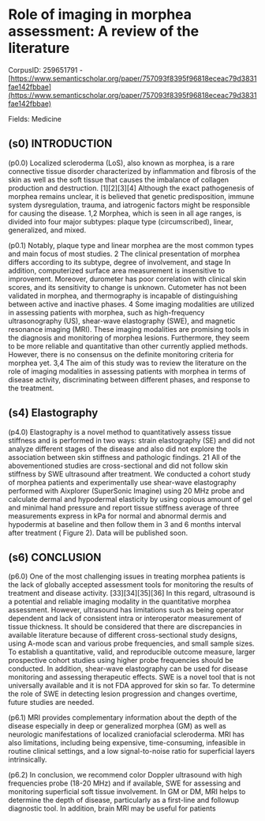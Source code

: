 # Role of imaging in morphea assessment: A review of the literature

CorpusID: 259651791 - [https://www.semanticscholar.org/paper/757093f8395f96818eceac79d3831fae142fbbae](https://www.semanticscholar.org/paper/757093f8395f96818eceac79d3831fae142fbbae)

Fields: Medicine

## (s0) INTRODUCTION
(p0.0) Localized scleroderma (LoS), also known as morphea, is a rare connective tissue disorder characterized by inflammation and fibrosis of the skin as well as the soft tissue that causes the imbalance of collagen production and destruction. [1][2][3][4] Although the exact pathogenesis of morphea remains unclear, it is believed that genetic predisposition, immune system dysregulation, trauma, and iatrogenic factors might be responsible for causing the disease. 1,2 Morphea, which is seen in all age ranges, is divided into four major subtypes: plaque type (circumscribed), linear, generalized, and mixed.

(p0.1) Notably, plaque type and linear morphea are the most common types and main focus of most studies. 2 The clinical presentation of morphea differs according to its subtype, degree of involvement, and stage In addition, computerized surface area measurement is insensitive to improvement. Moreover, durometer has poor correlation with clinical skin scores, and its sensitivity to change is unknown. Cutometer has not been validated in morphea, and thermography is incapable of distinguishing between active and inactive phases. 4 Some imaging modalities are utilized in assessing patients with morphea, such as high-frequency ultrasonography (US), shear-wave elastography (SWE), and magnetic resonance imaging (MRI). These imaging modalities are promising tools in the diagnosis and monitoring of morphea lesions. Furthermore, they seem to be more reliable and quantitative than other currently applied methods. However, there is no consensus on the definite monitoring criteria for morphea yet. 3,4 The aim of this study was to review the literature on the role of imaging modalities in assessing patients with morphea in terms of disease activity, discriminating between different phases, and response to the treatment.
## (s4) Elastography
(p4.0) Elastography is a novel method to quantitatively assess tissue stiffness and is performed in two ways: strain elastography (SE) and did not analyze different stages of the disease and also did not explore the association between skin stiffness and pathologic findings. 21 All of the abovementioned studies are cross-sectional and did not follow skin stiffness by SWE ultrasound after treatment. We conducted a cohort study of morphea patients and experimentally use shear-wave elastography performed with Aixplorer (SuperSonic Imagine) using 20 MHz probe and calculate dermal and hypodermal elasticity by using copious amount of gel and minimal hand pressure and report tissue stiffness average of three measurements express in kPa for normal and abnormal dermis and hypodermis at baseline and then follow them in 3 and 6 months interval after treatment ( Figure 2). Data will be published soon.
## (s6) CONCLUSION
(p6.0) One of the most challenging issues in treating morphea patients is the lack of globally accepted assessment tools for monitoring the results of treatment and disease activity. [33][34][35][36] In this regard, ultrasound is a potential and reliable imaging modality in the quantitative morphea assessment. However, ultrasound has limitations such as being operator dependent and lack of consistent intra or interoperator measurement of tissue thickness. It should be considered that there are discrepancies in available literature because of different cross-sectional study designs, using A-mode scan and various probe frequencies, and small sample sizes. To establish a quantitative, valid, and reproducible outcome measure, larger prospective cohort studies using higher probe frequencies should be conducted. In addition, shear-wave elastography can be used for disease monitoring and assessing therapeutic effects. SWE is a novel tool that is not universally available and it is not FDA approved for skin so far. To determine the role of SWE in detecting lesion progression and changes overtime, future studies are needed.

(p6.1) MRI provides complementary information about the depth of the disease especially in deep or generalized morphea (GM) as well as neurologic manifestations of localized craniofacial scleroderma. MRI has also limitations, including being expensive, time-consuming, infeasible in routine clinical settings, and a low signal-to-noise ratio for superficial layers intrinsically.

(p6.2) In conclusion, we recommend color Doppler ultrasound with high frequencies probe (18-20 MHz) and if available, SWE for assessing and monitoring superficial soft tissue involvement. In GM or DM, MRI helps to determine the depth of disease, particularly as a first-line and followup diagnostic tool. In addition, brain MRI may be useful for patients
